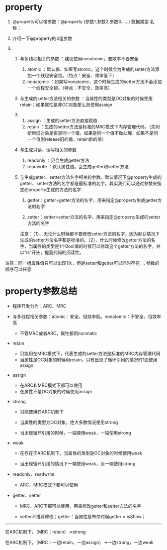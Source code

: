 # property

1. @property可以带参数：@property \(参数1,参数2,参数3......\) 数据类型 名称；
2. 介绍一下@property的4组参数

3. 1. 与多线程相关的参数  ：建议使用nonatomic，要效率不要安全
      1. atomic  ：默认值、如果写atomic，这个时候会为生成的setter方法添加一个线程安全锁。（特点：安全、效率低下）
      2. nonatomic  ：如果写nonatomic，这个时候生成的setter方法不会添加一个线程安全锁。（特点：不安全、效率高）
   2. 与生成的setter方法相关的参数  ：当属性的类型是OC对象的时候使用retain；如果属性是非OC对象那么则使用assign

   3. 1. assign  ：生成的setter方法直接赋值
      2. retain  ：生成的setter方法是标准的MRC模式下内存管理代码。（先判断新旧对象是否是同一个值，如果是同一个值不做处理，如果不是同一个值则release旧的值，retain新的值）
   4. 与生成只读、读写相关的参数  
      1. readonly  ：只会生成getter方法
      2. readwrite  ：默认属性值。会生成getter和setter方法
   5. 与生成getter、setter方法名字相关的参数。默认情况下@property生成的getter、setter方法的名字都是最标准的名字。其实我们可以通过参数来指定@property生成的方法的名字

      1. getter：getter=getter方法的名字，用来指定@property生成getter方法的名字

      2. setter：setter=setter方法的名字，用来指定@property生成的setter方法的名字

      注意：（1）、无论什么时候都不要修改setter方法的名字，因为默认情况下生成的setter方法名字都是标准的。（2）、什么时候修改getter方法的名字，当属性的类型是1个Bool值的时候可以修改这个getter方法的名字，并以“is”开头，提高代码的阅读性。

注意：同一组属性值只可以出现1次，但是setter和getter可以同时存在，；参数的顺序可以任意

# property参数总结

* 程序开发分为：ARC、MRC
* 与多线程相关参数：atomic：安全，但效率低。nonatomic：不安全，但效率高

  * 不管MRC或者ARC，属性都用nonmatic

* retain

  * 只能用在MRC模式下，代表生成的setter方法是标准的MRC内存管理代码
  * 当属性是OC对象的时候用retain，只有出现了循环引用的情况时1边使用assign

* assign

  * 在ARC和MRC模式下都可以使用
  * 在属性不是OC对象的时候使用assign

* strong

  * 只能使用在ARC机制下

  * 当属性的类型为OC对象，绝大多数情况使用strong

  * 当出现循环引用的时候，一端使用weak，一端使用strong

* weak

  * 在存在于ARC机制下，当属性的类型是OC对象的时候使用weak

  * 当出现循环引用的情况下一端使用weak，另一端使用strong

* readonly、readwrite

  * ARC、MRC模式下都可以使用

* getter、setter

  * MRC、ARC下都可以使用，用来修改getter和setter方法的名字

  * setter不推荐修改；getter：当属性是布尔时候getter = isShow；

---

在ARC机制下，（MRC：retain）-&gt;strong

在ARC机制下，（MRC：一边retain，一边assign）-&gt;一边strong，一边weak


